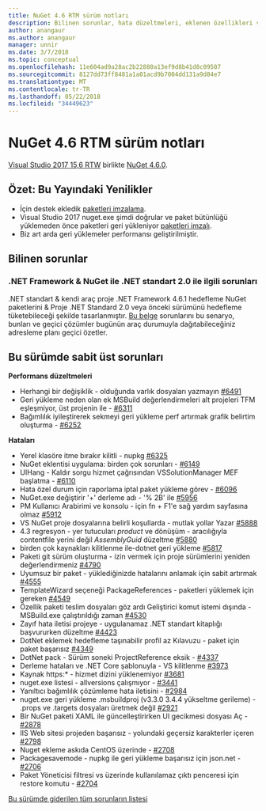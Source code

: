 ```yaml
---
title: NuGet 4.6 RTM sürüm notları
description: Bilinen sorunlar, hata düzeltmeleri, eklenen özellikleri ve dcr NuGet 4.6.0 dahil etmek için sürüm notları.
author: anangaur
ms.author: anangaur
manager: unnir
ms.date: 3/7/2018
ms.topic: conceptual
ms.openlocfilehash: 11e604ad9a28ac2b22880a13ef9d8b41d8c09507
ms.sourcegitcommit: 8127dd73ff8481a1a01acd9b7004dd131a9d84e7
ms.translationtype: MT
ms.contentlocale: tr-TR
ms.lasthandoff: 05/22/2018
ms.locfileid: "34449623"
---
```

# <a name="nuget-46-rtm-release-notes"></a>NuGet 4.6 RTM sürüm notları

[Visual Studio 2017 15,6 RTW](https://www.visualstudio.com/news/releasenotes/vs2017-relnotes) birlikte [NuGet 4.6.0](https://dist.nuget.org/win-x86-commandline/v4.6.0/nuget.exe).

## <a name="summary-whats-new-in-this-release"></a>Özet: Bu Yayındaki Yenilikler

* İçin destek ekledik [paketleri imzalama](../create-packages/sign-a-package.md).
* Visual Studio 2017 nuget.exe şimdi doğrular ve paket bütünlüğü yüklemeden önce paketleri geri yükleniyor [paketleri imzalı](../reference/signed-packages-reference.md).
* Biz art arda geri yüklemeler performansı geliştirilmiştir.

## <a name="known-issues"></a>Bilinen sorunlar

### <a name="issues-with-net-standard-20-with-net-framework--nuget"></a>.NET Framework & NuGet ile .NET standart 2.0 ile ilgili sorunları 

.NET standart & kendi araç proje .NET Framework 4.6.1 hedefleme NuGet paketlerini & Proje .NET Standard 2.0 veya önceki sürümünü hedefleme tüketebileceği şekilde tasarlanmıştır. [Bu belge](https://github.com/dotnet/standard/issues/481) sorunlarını bu senaryo, bunları ve geçici çözümler bugünün araç durumuyla dağıtabileceğiniz adresleme planı geçici özetler.

## <a name="top-issues-fixed-in-this-release"></a>Bu sürümde sabit üst sorunları

**Performans düzeltmeleri**

* Herhangi bir değişiklik - olduğunda varlık dosyaları yazmayın [#6491](https://github.com/NuGet/Home/issues/6491)
* Geri yükleme neden olan ek MSBuild değerlendirmeleri alt projeleri TFM eşleşmiyor, üst projenin ile - [#6311](https://github.com/NuGet/Home/issues/6311)
* Bağımlılık iyileştirerek sekmeyi geri yükleme perf artırmak grafik belirtim oluşturma - [#6252](https://github.com/NuGet/Home/issues/6252)

**Hataları**

* Yerel klasöre itme bırakır kilitli - nupkg [#6325](https://github.com/NuGet/Home/issues/6325)
* NuGet eklentisi uygulama: birden çok sorunları - [#6149](https://github.com/NuGet/Home/issues/6149)
* UIHang - Kaldır sorgu hizmet çağrısından VSSolutionManager MEF başlatma - [#6110](https://github.com/NuGet/Home/issues/6110)
* Hata özel durum için raporlama iptal paket yükleme görev - [#6096](https://github.com/NuGet/Home/issues/6096)
* NuGet.exe değiştirir '+' derleme adı - '% 2B' ile [#5956](https://github.com/NuGet/Home/issues/5956)
* PM Kullanıcı Arabirimi ve konsolu - için fn + F1'e sağ yardım sayfasına olmaz [#5912](https://github.com/NuGet/Home/issues/5912)
* VS NuGet proje dosyalarına belirli koşullarda - mutlak yollar Yazar [#5888](https://github.com/NuGet/Home/issues/5888)
* 4.3 regresyon - yer tutucuları $product$ ve dönüşüm - aracılığıyla contentfile yerini değil $AssemblyGuid$ düzeltme [#5880](https://github.com/NuGet/Home/issues/5880)
* birden çok kaynakları kilitlenme ile-dotnet geri yükleme [#5817](https://github.com/NuGet/Home/issues/5817)
* Paketi git sürüm oluşturma - izin vermek için proje sürümlerini yeniden değerlendirmeniz [#4790](https://github.com/NuGet/Home/issues/4790)
* Uyumsuz bir paket - yüklediğinizde hatalarını anlamak için sabit artırmak [#4555](https://github.com/NuGet/Home/issues/4555)
* TemplateWizard seçeneği PackageReferences - paketleri yüklemek için gereken [#4549](https://github.com/NuGet/Home/issues/4549)
* Özellik paketi teslim dosyaları göz ardı Geliştirici komut istemi dışında - MSBuild.exe çalıştırıldığı zaman [#4530](https://github.com/NuGet/Home/issues/4530)
* Zayıf hata iletisi projeye - uygulanamaz .NET standart kitaplığı başvururken düzeltme [#4423](https://github.com/NuGet/Home/issues/4423)
* DotNet eklemek hedefleme taşınabilir profil az Kılavuzu - paket için paket başarısız [#4349](https://github.com/NuGet/Home/issues/4349)
* DotNet pack - Sürüm soneki ProjectReference eksik - [#4337](https://github.com/NuGet/Home/issues/4337)
* Derleme hataları ve .NET Core şablonuyla - VS kilitlenme [#3973](https://github.com/NuGet/Home/issues/3973)
* Kaynak https:* - hizmet dizini yüklenemiyor [#3681](https://github.com/NuGet/Home/issues/3681)
* nuget.exe listesi - allversions çalışmıyor - [#3441](https://github.com/NuGet/Home/issues/3441)
* Yanıltıcı bağımlılık çözümleme hata iletisini - [#2984](https://github.com/NuGet/Home/issues/2984)
* nuget.exe geri yükleme .msbuildproj (v3.3.0 3.4.4 yükseltme gerileme) - .props ve .targets dosyaları üretmek değil [#2921](https://github.com/NuGet/Home/issues/2921)
* Bir NuGet paketi XAML ile güncelleştirirken UI gecikmesi dosyası Aç - [#2878](https://github.com/NuGet/Home/issues/2878)
* IIS Web sitesi projeden başarısız - yolundaki geçersiz karakterler içeren [#2798](https://github.com/NuGet/Home/issues/2798)
* Nuget ekleme askıda CentOS üzerinde - [#2708](https://github.com/NuGet/Home/issues/2708)
* Packagesavemode - nupkg ile geri yükleme başarısız için json.net - [#2706](https://github.com/NuGet/Home/issues/2706)
* Paket Yöneticisi filtresi vs üzerinde kullanılamaz çıktı penceresi için restore komutu - [#2704](https://github.com/NuGet/Home/issues/2704)

[Bu sürümde giderilen tüm sorunların listesi](https://github.com/NuGet/Home/issues?q=is%3Aissue+is%3Aclosed+milestone%3A%224.6")
